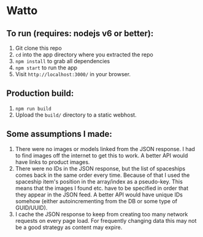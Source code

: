 # Watto

## To run (requires: nodejs v6 or better):

1. Git clone this repo
2. `cd` into the app directory where you extracted the repo
3. `npm install` to grab all dependencies
4. `npm start` to run the app
5. Visit `http://localhost:3000/` in your browser.

## Production build:
1. `npm run build`
2. Upload the `build/` directory to a static webhost.

## Some assumptions I made:

1. There were no images or models linked from the JSON response. I had to find images off the internet to get this to work. A better API would have links to product images.
2. There were no IDs in the JSON response, but the list of spaceships comes back in the same order every time. Because of that I used the spaceship item's position in the array/index as a pseudo-key. This means that the images I found etc. have to be specified in order that they appear in the JSON feed. A better API would have unique IDs somehow (either autoincrementing from the DB or some type of GUID/UUID).
3. I cache the JSON response to keep from creating too many network requests on every page load. For frequently changing data this may not be a good strategy as content may expire.